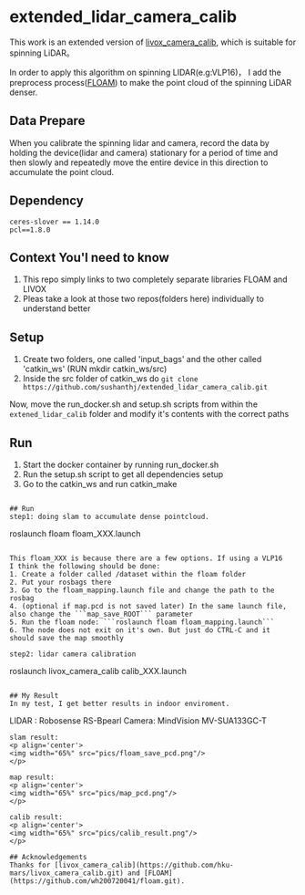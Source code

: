 # extended_lidar_camera_calib

This work is an extended version of [livox_camera_calib](https://github.com/hku-mars/livox_camera_calib.git), which is suitable for spinning LiDAR。

In order to apply this algorithm on spinning LIDAR(e.g:VLP16)， I add the preprocess process([FLOAM](https://github.com/wh200720041/floam.git)) to make the point cloud of the spinning LiDAR denser.

## Data Prepare

When you calibrate the spinning lidar and camera, record the data by holding the device(lidar and camera) stationary for a period of time and then slowly and repeatedly move the entire device in this direction to accumulate the point cloud.

## Dependency
```
ceres-slover == 1.14.0
pcl==1.8.0
```

## Context You'l need to know
1. This repo simply links to two completely separate libraries FLOAM and LIVOX
2. Pleas take a look at those two repos(folders here) individually to understand better

## Setup
1. Create two folders, one called 'input_bags' and the other called 'catkin_ws' (RUN mkdir catkin_ws/src)
2. Inside the src folder of catkin_ws do ```git clone https://github.com/sushanthj/extended_lidar_camera_calib.git```

Now, move the run_docker.sh and setup.sh scripts from within the ```extened_lidar_calib``` folder
and modify it's contents with the correct paths

## Run
1. Start the docker container by running run_docker.sh
2. Run the setup.sh script to get all dependencies setup
3. Go to the catkin_ws and run catkin_make
```

## Run
step1: doing slam to accumulate dense pointcloud. 
```
roslaunch floam floam_XXX.launch
```

This floam_XXX is because there are a few options. If using a VLP16
I think the following should be done:
1. Create a folder called /dataset within the floam folder
2. Put your rosbags there
3. Go to the floam_mapping.launch file and change the path to the rosbag
4. (optional if map.pcd is not saved later) In the same launch file, also change the ```map_save_ROOT``` parameter
5. Run the floam node: ```roslaunch floam floam_mapping.launch```
6. The node does not exit on it's own. But just do CTRL-C and it should save the map smoothly

step2: lidar camera calibration
```
roslaunch livox_camera_calib calib_XXX.launch
```

## My Result
In my test, I get better results in indoor enviroment. 
```
LIDAR : Robosense RS-Bpearl
Camera: MindVision MV-SUA133GC-T
```
slam result:
<p align='center'>
<img width="65%" src="pics/floam_save_pcd.png"/>
</p>

map result:
<p align='center'>
<img width="65%" src="pics/map_pcd.png"/>
</p>

calib result:
<p align='center'>
<img width="65%" src="pics/calib_result.png"/>
</p>

## Acknowledgements
Thanks for [livox_camera_calib](https://github.com/hku-mars/livox_camera_calib.git) and [FLOAM](https://github.com/wh200720041/floam.git).
